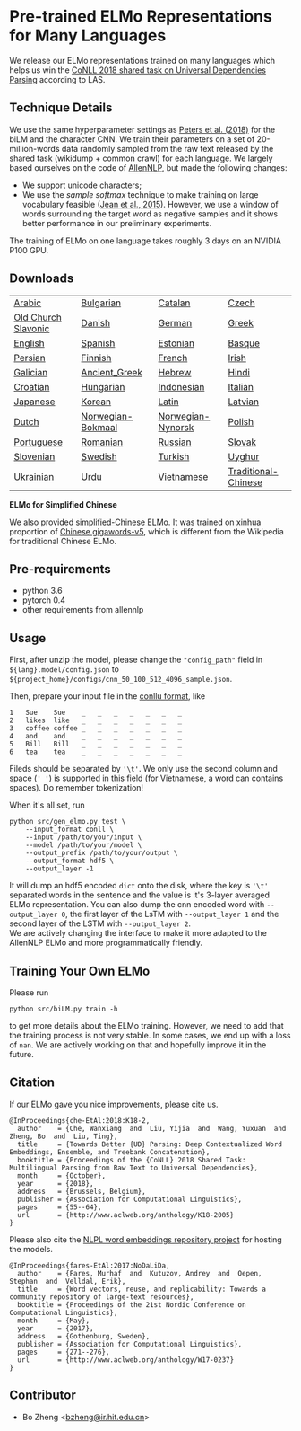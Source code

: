 Pre-trained ELMo Representations for Many Languages
===================================================

We release our ELMo representations trained on many languages
which helps us win the [CoNLL 2018 shared task on Universal Dependencies Parsing](http://universaldependencies.org/conll18/results.html)
according to LAS.

## Technique Details

We use the same hyperparameter settings as [Peters et al. (2018)](https://arxiv.org/abs/1802.05365) for the biLM
and the character CNN.
We train their parameters
on a set of 20-million-words data randomly
sampled from the raw text released by the shared task (wikidump + common crawl) for each language.
We largely based ourselves on the code of [AllenNLP](https://allennlp.org/), but made the following changes:

* We support unicode characters;
* We use the *sample softmax* technique
to make training on large vocabulary feasible ([Jean et al., 2015](https://arxiv.org/abs/1412.2007)).
However, we use a window of words surrounding the target word
as negative samples and it shows better performance in our preliminary experiments.

The training of ELMo on one language takes roughly 3 days on an NVIDIA P100 GPU.


## Downloads

|   |   |   |   |
|---|---|---|---|
| [Arabic](http://vectors.nlpl.eu/repository/hit/ar.model.tar.xz) | [Bulgarian](http://vectors.nlpl.eu/repository/hit/bg.model.tar.xz) | [Catalan](http://vectors.nlpl.eu/repository/hit/ca.model.tar.xz) | [Czech](http://vectors.nlpl.eu/repository/hit/cs.model.tar.xz)  |
| [Old Church Slavonic](http://vectors.nlpl.eu/repository/hit/cu.model.tar.xz) | [Danish](http://vectors.nlpl.eu/repository/hit/da.model.tar.xz) | [German](http://vectors.nlpl.eu/repository/hit/de.model.tar.xz) | [Greek](http://vectors.nlpl.eu/repository/hit/el.model.tar.xz) | 
| [English](http://vectors.nlpl.eu/repository/hit/en.model.tar.xz) | [Spanish](http://vectors.nlpl.eu/repository/hit/es.model.tar.xz) | [Estonian](http://vectors.nlpl.eu/repository/hit/et.model.tar.xz) | [Basque](http://vectors.nlpl.eu/repository/hit/eu.model.tar.xz) |
| [Persian](http://vectors.nlpl.eu/repository/hit/fa.model.tar.xz) | [Finnish](http://vectors.nlpl.eu/repository/hit/fi.model.tar.xz) | [French](http://vectors.nlpl.eu/repository/hit/fr.model.tar.xz) | [Irish](http://vectors.nlpl.eu/repository/hit/ga.model.tar.xz) | 
| [Galician](http://vectors.nlpl.eu/repository/hit/gl.model.tar.xz) | [Ancient_Greek](http://vectors.nlpl.eu/repository/hit/grc.model.tar.xz) | [Hebrew](http://vectors.nlpl.eu/repository/hit/he.model.tar.xz) | [Hindi](http://vectors.nlpl.eu/repository/hit/hi.model.tar.xz) | 
| [Croatian](http://vectors.nlpl.eu/repository/hit/hr.model.tar.xz) | [Hungarian](http://vectors.nlpl.eu/repository/hit/hu.model.tar.xz) | [Indonesian](http://vectors.nlpl.eu/repository/hit/id.model.tar.xz) | [Italian](http://vectors.nlpl.eu/repository/hit/it.model.tar.xz) |
| [Japanese](http://vectors.nlpl.eu/repository/hit/ja.model.tar.xz) | [Korean](http://vectors.nlpl.eu/repository/hit/ko.model.tar.xz) | [Latin](http://vectors.nlpl.eu/repository/hit/la.model.tar.xz) | [Latvian](http://vectors.nlpl.eu/repository/hit/lv.model.tar.xz) |
| [Dutch](http://vectors.nlpl.eu/repository/hit/nl.model.tar.xz) | [Norwegian-Bokmaal](http://vectors.nlpl.eu/repository/hit/no_bokmaal.model.tar.xz) | [Norwegian-Nynorsk](http://vectors.nlpl.eu/repository/hit/no_nynorsk.model.tar.xz) | [Polish](http://vectors.nlpl.eu/repository/hit/pl.model.tar.xz) | 
| [Portuguese](http://vectors.nlpl.eu/repository/hit/pt.model.tar.xz) | [Romanian](http://vectors.nlpl.eu/repository/hit/ro.model.tar.xz) | [Russian](http://vectors.nlpl.eu/repository/hit/ru.model.tar.xz) | [Slovak](http://vectors.nlpl.eu/repository/hit/sk.model.tar.xz) |
| [Slovenian](http://vectors.nlpl.eu/repository/hit/sl.model.tar.xz) | [Swedish](http://vectors.nlpl.eu/repository/hit/sv.model.tar.xz) | [Turkish](http://vectors.nlpl.eu/repository/hit/tr.model.tar.xz) | [Uyghur](http://vectors.nlpl.eu/repository/hit/ug.model.tar.xz) |
| [Ukrainian](http://vectors.nlpl.eu/repository/hit/uk.model.tar.xz) | [Urdu](http://vectors.nlpl.eu/repository/hit/ur.model.tar.xz) | [Vietnamese](http://vectors.nlpl.eu/repository/hit/vi.model.tar.xz) | [Traditional-Chinese](http://vectors.nlpl.eu/repository/hit/zht.model.tar.xz) |

**ELMo for Simplified Chinese**

We also provided [simplified-Chinese ELMo](http://pbmpb9h15.bkt.gdipper.com/zhs.model.tar.xz).
It was trained on xinhua proportion of [Chinese gigawords-v5](https://catalog.ldc.upenn.edu/ldc2011t13),
which is different from the Wikipedia for traditional Chinese ELMo.

## Pre-requirements

* python 3.6 
* pytorch 0.4
* other requirements from allennlp

## Usage

First, after unzip the model, please change the `"config_path"` field in `${lang}.model/config.json`
to `${project_home}/configs/cnn_50_100_512_4096_sample.json`.

Then, prepare your input file in the [conllu format](http://universaldependencies.org/format.html), like
```
1   Sue    Sue    _   _   _   _   _   _   _
2   likes  like   _   _   _   _   _   _   _
3   coffee coffee _   _   _   _   _   _   _
4   and    and    _   _   _   _   _   _   _
5   Bill   Bill   _   _   _   _   _   _   _
6   tea    tea    _   _   _   _   _   _   _
```
Fileds should be separated by `'\t'`. We only use the second column and space (`' '`) is supported in
this field (for Vietnamese, a word can contains spaces).
Do remember tokenization!

When it's all set, run

```
python src/gen_elmo.py test \
    --input_format conll \
    --input /path/to/your/input \
    --model /path/to/your/model \
    --output_prefix /path/to/your/output \
    --output_format hdf5 \
    --output_layer -1
```

It will dump an hdf5 encoded `dict` onto the disk, where the key is `'\t'` separated
words in the sentence and the value is it's 3-layer averaged ELMo representation.
You can also dump the cnn encoded word with `--output_layer 0`,
the first layer of the LsTM with `--output_layer 1` and the second layer
of the LSTM with `--output_layer 2`.  
We are actively changing the interface to make it more adapted to the 
AllenNLP ELMo and more programmatically friendly.

## Training Your Own ELMo

Please run 
```
python src/biLM.py train -h
```
to get more details about the ELMo training. However, we
need to add that the training process is not very stable.
In some cases, we end up with a loss of `nan`. We are actively working on that and hopefully
improve it in the future.

## Citation

If our ELMo gave you nice improvements, please cite us.

```
@InProceedings{che-EtAl:2018:K18-2,
  author    = {Che, Wanxiang  and  Liu, Yijia  and  Wang, Yuxuan  and  Zheng, Bo  and  Liu, Ting},
  title     = {Towards Better {UD} Parsing: Deep Contextualized Word Embeddings, Ensemble, and Treebank Concatenation},
  booktitle = {Proceedings of the {CoNLL} 2018 Shared Task: Multilingual Parsing from Raw Text to Universal Dependencies},
  month     = {October},
  year      = {2018},
  address   = {Brussels, Belgium},
  publisher = {Association for Computational Linguistics},
  pages     = {55--64},
  url       = {http://www.aclweb.org/anthology/K18-2005}
}
```

Please also cite the 
[NLPL word embeddings repository project](http://vectors.nlpl.eu/repository/)
for hosting the models.
```
@InProceedings{fares-EtAl:2017:NoDaLiDa,
  author    = {Fares, Murhaf  and  Kutuzov, Andrey  and  Oepen, Stephan  and  Velldal, Erik},
  title     = {Word vectors, reuse, and replicability: Towards a community repository of large-text resources},
  booktitle = {Proceedings of the 21st Nordic Conference on Computational Linguistics},
  month     = {May},
  year      = {2017},
  address   = {Gothenburg, Sweden},
  publisher = {Association for Computational Linguistics},
  pages     = {271--276},
  url       = {http://www.aclweb.org/anthology/W17-0237}
}
```
## Contributor

* Bo Zheng <<bzheng@ir.hit.edu.cn>>